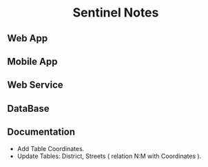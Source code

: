 <h1 align="center">Sentinel Notes</h1>

## Web App

## Mobile App

## Web Service

## DataBase

## Documentation
- Add Table Coordinates.
- Update Tables: District, Streets ( relation N:M with Coordinates ).